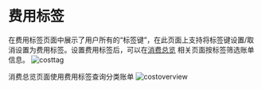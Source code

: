 # 费用标签

在费用标签页面中展示了用户所有的“标签键”，在此页面上支持将标签键设置/取消设置为费用标签。设置费用标签后，可以在[消费总览](https://cost.jdcloud.com/cost/consume/consume-overview) 相关页面按标签筛选账单信息。
![costtag](../../../../image/Tag/TagFilter/costtag.png)

消费总览页面使用费用标签查询分类账单
![costoverview](../../../../image/Tag/TagFilter/costoverview.png)
